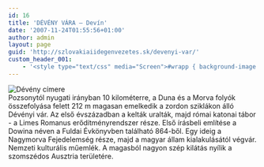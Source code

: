 ```yaml
---
id: 16
title: 'DÉVÉNY VÁRA – Devín'
date: '2007-11-24T01:55:56+01:00'
author: admin
layout: page
guid: 'http://szlovakiaiidegenvezetes.sk/devenyi-var/'
custom_header_001:
    - '<style type="text/css" media="Screen">#wrapp { background-image: url(http://szlovakiaiidegenvezetes.sk/wp-content/themes/sakura-fr/images/devenyi-var.jpg);}</style>'
---
```


![Dévény címere](http://szlovakiaiidegenvezetes.sk/wp-content/uploads/2007/12/deveny-cimer.png)  
Pozsonytól nyugati irányban 10 kilométerre, a Duna és a Morva folyók összefolyása felett 212 m magasan emelkedik a zordon sziklákon álló Dévényi vár. Az első évszázadban a kelták uralták, majd római katonai tábor - a Limes Romanus erődítményrendszer része. Első írásbeli említése a Dowina néven a Fuldai Évkönyvben található 864-ből. Egy ideig a Nagymorva Fejedelemség része, majd a magyar állam kialakulásától végvár. Nemzeti kulturális műemlék. A magasból nagyon szép kilátás nyílik a szomszédos Ausztria területére.